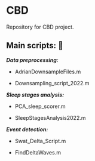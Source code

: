 # CBD
Repository for CBD project. 

## Main scripts: :file_folder: 

_**Data preprocessing:**_ 
  * AdrianDownsampleFiles.m

  * Downsampling_script_2022.m

_**Sleep stages analysis:**_ 
  
  * PCA_sleep_scorer.m
  
  * SleepStagesAnalysis2022.m
 
_**Event detection:**_ 
  
  * Swat_Delta_Script.m 

  * FindDeltaWaves.m
